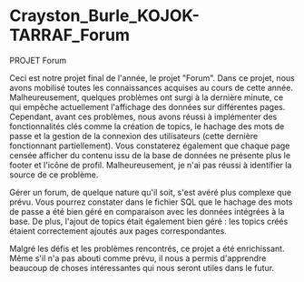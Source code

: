 # Crayston_Burle_KOJOK-TARRAF_Forum

PROJET Forum


Ceci est notre projet final de l'année, le projet "Forum". Dans ce projet, nous avons mobilisé toutes les connaissances acquises au cours de cette année. Malheureusement, quelques problèmes ont surgi à la dernière minute, ce qui empêche actuellement l'affichage des données sur différentes pages. Cependant, avant ces problèmes, nous avons réussi à implémenter des fonctionnalités clés comme la création de topics, le hachage des mots de passe et la gestion de la connexion des utilisateurs (cette dernière fonctionnant partiellement). Vous constaterez également que chaque page censée afficher du contenu issu de la base de données ne présente plus le footer et l'icône de profil. Malheureusement, je n'ai pas réussi à identifier la source de ce problème.

Gérer un forum, de quelque nature qu'il soit, s'est avéré plus complexe que prévu. Vous pourrez constater dans le fichier SQL que le hachage des mots de passe a été bien géré en comparaison avec les données intégrées à la base. De plus, l'ajout de topics était également bien géré : les topics créés étaient correctement ajoutés aux pages correspondantes.

Malgré les défis et les problèmes rencontrés, ce projet a été enrichissant. Même s'il n'a pas abouti comme prévu, il nous a permis d'apprendre beaucoup de choses intéressantes qui nous seront utiles dans le futur.
